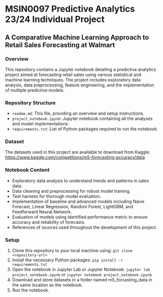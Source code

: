 # MSIN0097 Predictive Analytics 23/24 Individual Project

## A Comparative Machine Learning Approach to Retail Sales Forecasting at Walmart

### Overview
This repository contains a Jupyter notebook detailing a predictive analytics project aimed at forecasting retail sales using various statistical and machine learning techniques. The project includes exploratory data analysis, data preprocessing, feature engineering, and the implementation of multiple predictive models.

### Repository Structure
- `readme.md`: This file, providing an overview and setup instructions.
- `project_notebook.ipynb`: Jupyter notebook containing all the analyses and model implementations.
- `requirements.txt`: List of Python packages required to run the notebook.

### Dataset
The datasets used in this project are available to download from Kaggle: https://www.kaggle.com/competitions/m5-forecasting-accuracy/data

### Notebook Content
- Exploratory data analysis to understand trends and patterns in sales data.
- Data cleaning and preprocessing for robust model training.
- Test harness for thorough model evaluation.
- Implementation of baseline and advanced models including Naive Forecast, Linear Regression, Random Forest, LightGBM, and Feedforward Neural Network.
- Evaluation of models using identified performance metric to ensure accuracy and reliability of forecasts.
- References of sources used throughout the development of this project.

### Setup
1. Clone this repository to your local machine using: `git clone <repository-url>`
2. Install the necessary Python packages: `pip install -r requirements.txt`
3. Open the notebook in Jupyter Lab or Jupyter Notebook: `jupyter lab project_notebook.ipynb` or `jupyter notebook project_notebook.ipynb`
4. Download and store datasets in a folder named m5_forcasting_data in the same location as the notebook.
5. Run the notebook.
